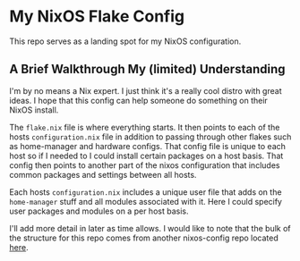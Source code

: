 # My NixOS Flake Config

This repo serves as a landing spot for my NixOS configuration. 

## A Brief Walkthrough My (limited) Understanding

I'm by no means a Nix expert. I just think it's a really cool distro with great ideas. I hope that this config can help someone do something on their NixOS install.

The `flake.nix` file is where everything starts. It then points to each of the hosts `configuration.nix` file in addition to passing through other flakes such as home-manager and hardware configs. That config file is unique to each host so if I needed to I could install certain packages on a host basis. That config then points to another part of the nixos configuration that includes common packages and settings between all hosts. 

Each hosts `configuration.nix` includes a unique user file that adds on the `home-manager` stuff and all modules associated with it. Here I could specify user packages and modules on a per host basis. 

I'll add more detail in later as time allows. I would like to note that the bulk of the structure for this repo comes from another nixos-config repo located [here](https://github.com/Zaechus/nixos-config).


